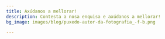 ```yaml
---
title: Axúdanos a mellorar!
description: Contesta a nosa enquisa e axúdanos a mellorar!
bg_image: images/blog/puxedo-autor-da-fotografia_-f-b.png

---
```

